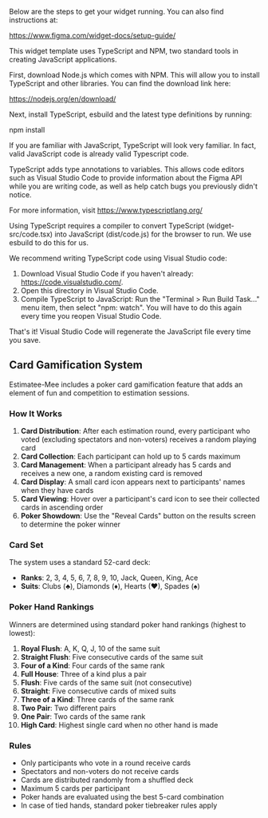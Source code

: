 Below are the steps to get your widget running. You can also find instructions at:

https://www.figma.com/widget-docs/setup-guide/

This widget template uses TypeScript and NPM, two standard tools in creating JavaScript applications.

First, download Node.js which comes with NPM. This will allow you to install TypeScript and other
libraries. You can find the download link here:

https://nodejs.org/en/download/

Next, install TypeScript, esbuild and the latest type definitions by running:

npm install

If you are familiar with JavaScript, TypeScript will look very familiar. In fact, valid JavaScript code
is already valid Typescript code.

TypeScript adds type annotations to variables. This allows code editors such as Visual Studio Code
to provide information about the Figma API while you are writing code, as well as help catch bugs
you previously didn't notice.

For more information, visit https://www.typescriptlang.org/

Using TypeScript requires a compiler to convert TypeScript (widget-src/code.tsx) into JavaScript (dist/code.js)
for the browser to run. We use esbuild to do this for us.

We recommend writing TypeScript code using Visual Studio code:

1. Download Visual Studio Code if you haven't already: https://code.visualstudio.com/.
2. Open this directory in Visual Studio Code.
3. Compile TypeScript to JavaScript: Run the "Terminal > Run Build Task..." menu item,
   then select "npm: watch". You will have to do this again every time
   you reopen Visual Studio Code.

That's it! Visual Studio Code will regenerate the JavaScript file every time you save.

## Card Gamification System

Estimatee-Mee includes a poker card gamification feature that adds an element of fun and competition to estimation sessions.

### How It Works

1. **Card Distribution**: After each estimation round, every participant who voted (excluding spectators and non-voters) receives a random playing card
2. **Card Collection**: Each participant can hold up to 5 cards maximum
3. **Card Management**: When a participant already has 5 cards and receives a new one, a random existing card is removed
4. **Card Display**: A small card icon appears next to participants' names when they have cards
5. **Card Viewing**: Hover over a participant's card icon to see their collected cards in ascending order
6. **Poker Showdown**: Use the "Reveal Cards" button on the results screen to determine the poker winner

### Card Set

The system uses a standard 52-card deck:
- **Ranks**: 2, 3, 4, 5, 6, 7, 8, 9, 10, Jack, Queen, King, Ace
- **Suits**: Clubs (♣), Diamonds (♦), Hearts (♥), Spades (♠)

### Poker Hand Rankings

Winners are determined using standard poker hand rankings (highest to lowest):
1. **Royal Flush**: A, K, Q, J, 10 of the same suit
2. **Straight Flush**: Five consecutive cards of the same suit
3. **Four of a Kind**: Four cards of the same rank
4. **Full House**: Three of a kind plus a pair
5. **Flush**: Five cards of the same suit (not consecutive)
6. **Straight**: Five consecutive cards of mixed suits
7. **Three of a Kind**: Three cards of the same rank
8. **Two Pair**: Two different pairs
9. **One Pair**: Two cards of the same rank
10. **High Card**: Highest single card when no other hand is made

### Rules

- Only participants who vote in a round receive cards
- Spectators and non-voters do not receive cards
- Cards are distributed randomly from a shuffled deck
- Maximum 5 cards per participant
- Poker hands are evaluated using the best 5-card combination
- In case of tied hands, standard poker tiebreaker rules apply
